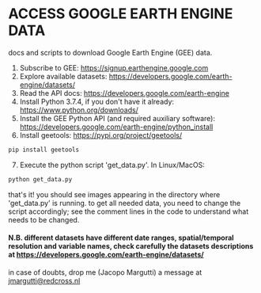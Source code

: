 # ACCESS GOOGLE EARTH ENGINE DATA

docs and scripts to download Google Earth Engine (GEE) data.

1. Subscribe to GEE: https://signup.earthengine.google.com
2. Explore available datasets: https://developers.google.com/earth-engine/datasets/
3. Read the API docs: https://developers.google.com/earth-engine
4. Install Python 3.7.4, if you don't have it already: https://www.python.org/downloads/
5. Install the GEE Python API (and required auxiliary software): https://developers.google.com/earth-engine/python_install
6. Install geetools: https://pypi.org/project/geetools/
```python
pip install geetools
```
7. Execute the python script 'get_data.py'. In Linux/MacOS:
```python
python get_data.py
```

that's it! you should see images appearing in the directory where 'get_data.py' is running.
to get all needed data, you need to change the script accordingly; see the comment lines in the code to understand what needs to be changed.
#### N.B. different datasets have different date ranges, spatial/temporal resolution and variable names, check carefully the datasets descriptions at https://developers.google.com/earth-engine/datasets/

in case of doubts, drop me (Jacopo Margutti) a message at jmargutti@redcross.nl
